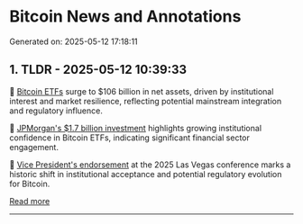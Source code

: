 # Bitcoin News and Annotations

Generated on: 2025-05-12 17:18:11

## 1. TLDR - 2025-05-12 10:39:33

🔹 [Bitcoin ETFs](https://coinmarketcap.com/community/articles/6820f4d048e45b1b6072cecc) surge to $106 billion in net assets, driven by institutional interest and market resilience, reflecting potential mainstream integration and regulatory influence.

🔹 [JPMorgan's $1.7 billion investment](https://coinmarketcap.com/community/articles/682187379394105c4dcb24b7) highlights growing institutional confidence in Bitcoin ETFs, indicating significant financial sector engagement.

🔹 [Vice President's endorsement](https://coinmarketcap.com/community/articles/6820706248a7980c7278ded3) at the 2025 Las Vegas conference marks a historic shift in institutional acceptance and potential regulatory evolution for Bitcoin.

[Read more](https://coinmarketcap.com/community/post/358977212)

---

